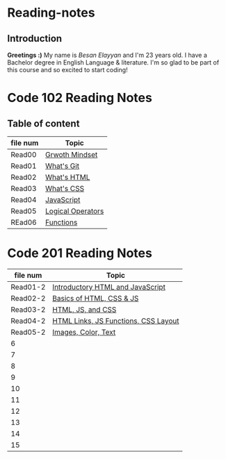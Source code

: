 # Reading-notes
## Introduction
**Greetings :)** My name is _Besan Elayyan_ and I'm 23 years old. I have a Bachelor degree in English Language & literature. I'm so glad to be part of this course and so excited to start coding! 

# Code 102 Reading Notes
## Table of content

| file num    | Topic                                 |
| ----------- | -----------                           |
| Read00      |[Grwoth Mindset](https://besanelayyan.github.io/Reading-notes/Read00) |
| Read01      |  [What's Git](https://besanelayyan.github.io/Reading-notes/Read01) |
| Read02      | [What's HTML](https://besanelayyan.github.io/Reading-notes/Read02) |
| Read03      |  [What's CSS](https://besanelayyan.github.io/Reading-notes/Read03) |
| Read04      | [JavaScript](https://besanelayyan.github.io/Reading-notes/Read04) |
| Read05      | [Logical Operators](https://besanelayyan.github.io/Reading-notes/Read05) |
| REad06      | [Functions](https://besanelayyan.github.io/Reading-notes/Read06) |



# Code 201 Reading Notes
| file num                     |                              Topic           |
| -----------------------------|----------------------------------------------|
| Read01-2                     | [Introductory HTML and JavaScript](https://github.com/BesanElayyan/Reading-notes/blob/main/class-01.md)                              |  
| Read02-2                     | [Basics of HTML, CSS & JS ](https://github.com/BesanElayyan/Reading-notes/blob/main/class-02.md)                                   |  
| Read03-2                     | [HTML, JS, and CSS](https://github.com/BesanElayyan/Reading-notes/blob/main/class-03.md)                                            | 
| Read04-2                     | [HTML Links, JS Functions, CSS Layout](https://github.com/BesanElayyan/Reading-notes/blob/main/class-04.md)                         |  
| Read05-2                     | [Images, Color, Text](https://github.com/BesanElayyan/Reading-notes/blob/main/class-05.md)                                            |  
| 6                            |                                              |
| 7                            |                                              |  
| 8                            |                                              |  
| 9                            |                                              |  
| 10                           |                                              |  
| 11                           |                                              |  
| 12                           |                                              |  
| 13                           |                                              |  
| 14                           |                                              |  
| 15                           |                                              |  